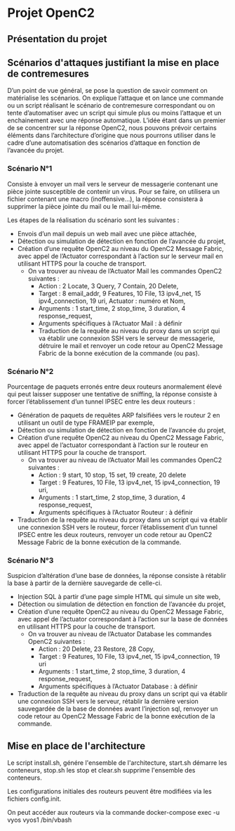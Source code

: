# Projet OpenC2

## Présentation du projet

## Scénarios d'attaques justifiant la mise en place de contremesures

D’un point de vue général, se pose la question de savoir comment on matérialise les scénarios. On explique l’attaque et on lance une commande ou un script réalisant le scénario de contremesure correspondant ou on tente d’automatiser avec un script qui simule plus ou moins l’attaque et un enchainement avec une réponse automatique. L’idée étant dans un premier de se concentrer sur la réponse OpenC2, nous pouvons prévoir certains éléments dans l’architecture d’origine que nous pourrons utiliser dans le cadre d’une automatisation des scénarios d’attaque en fonction de l’avancée du projet.  
  
### Scénario N°1  
  
Consiste à envoyer un mail vers le serveur de messagerie contenant une pièce jointe susceptible de contenir un virus. Pour se faire, on utilisera un fichier contenant une macro (inoffensive…), la réponse consistera à supprimer la pièce jointe du mail ou le mail lui-même.   
  
Les étapes de la réalisation du scénario sont les suivantes :
* Envois d’un mail depuis un web mail avec une pièce attachée,
* Détection ou simulation de détection en fonction de l’avancée du projet,
* Création d’une requête OpenC2 au niveau du OpenC2 Message Fabric, avec appel de l’Actuator correspondant à l’action sur le serveur mail en utilisant HTTPS pour la couche de transport.
  * On va trouver au niveau de l’Actuator Mail les commandes OpenC2 suivantes :
    * Action : 2 Locate, 3 Query, 7 Contain, 20 Delete, 
    * Target : 8 email_addr, 9 Features, 10 File, 13 ipv4_net, 15 ipv4_connection, 19 uri, Actuator : numéro et Nom, 
    * Arguments : 1 start_time, 2 stop_time, 3 duration, 4 response_request,
    * Arguments spécifiques à l’Actuator Mail : à définir
    * Traduction de la requête au niveau du proxy dans un script qui va établir une connexion SSH vers le serveur de messagerie, détruire le mail et renvoyer un code retour au OpenC2 Message Fabric de la bonne exécution de la commande (ou pas).

### Scénario N°2

Pourcentage de paquets erronés entre deux routeurs anormalement élevé qui peut laisser supposer une tentative de sniffing, la réponse consiste à forcer l’établissement d’un tunnel IPSEC entre les deux routeurs :
* Génération de paquets de requêtes ARP falsifiées vers le routeur 2 en utilisant un outil de type FRAMEIP par exemple,
* Détection ou simulation de détection en fonction de l’avancée du projet,
* Création d’une requête OpenC2 au niveau du OpenC2 Message Fabric, avec appel de l’actuator correspondant à l’action sur le routeur en utilisant HTTPS pour la couche de transport. 
  * On va trouver au niveau de l’Actuator Mail les commandes OpenC2 suivantes :
    * Action : 9 start, 10 stop, 15 set, 19 create, 20 delete
    * Target : 9 Features, 10 File, 13 ipv4_net, 15 ipv4_connection, 19 uri,
    * Arguments : 1 start_time, 2 stop_time, 3 duration, 4 response_request,
    * Arguments spécifiques à l’Actuator Routeur : à définir
* Traduction de la requête au niveau du proxy dans un script qui va établir une connexion SSH vers le routeur, forcer l’établissement d’un tunnel IPSEC entre les deux routeurs, renvoyer un code retour au OpenC2 Message Fabric de la bonne exécution de la commande.

### Scénario N°3
Suspicion d’altération d’une base de données, la réponse consiste à rétablir la base à partir de la dernière sauvegarde de celle-ci.
* Injection SQL à partir d’une page simple HTML qui simule un site web,
* Détection ou simulation de détection en fonction de l’avancée du projet,
* Création d’une requête OpenC2 au niveau du OpenC2 Message Fabric, avec appel de l’actuator correspondant à l’action sur la base de données en utilisant HTTPS pour la couche de transport. 
  * On va trouver au niveau de l’Actuator Database les commandes OpenC2 suivantes :
    * Action : 20 Delete, 23 Restore, 28 Copy,
    * Target : 9 Features, 10 File, 13 ipv4_net, 15 ipv4_connection, 19 uri
    * Arguments : 1 start_time, 2 stop_time, 3 duration, 4 response_request,
    * Arguments spécifiques à l’Actuator Database : à définir
* Traduction de la requête au niveau du proxy dans un script qui va établir une connexion SSH vers le serveur, rétablir la dernière version sauvegardée de la base de données avant l’injection sql, renvoyer un code retour au OpenC2 Message Fabric de la bonne exécution de la commande.

## Mise en place de l'architecture

Le script install.sh, génére l'ensemble de l'architecture, start.sh démarre les conteneurs, stop.sh les stop et clear.sh supprime l'ensemble des conteneurs.

Les configurations initiales des routeurs peuvent être modifiées via les fichiers config.init.

On peut accéder aux routeurs via la commande docker-compose exec -u vyos vyos1 /bin/vbash
